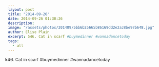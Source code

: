 ```yaml
---
layout: post
title: "2014-09-26"
date: 2014-09-26 01:30:26
description: 
image: "/assets/photos/201409/5bb6b25665b86169dd2e2a38be97b648.jpg"
author: Elise Plain
excerpt: 546. Cat in scarf #buymedinner #wannadancetoday
tags: 
  - all
---
```


546. Cat in scarf #buymedinner #wannadancetoday
<p></p>
